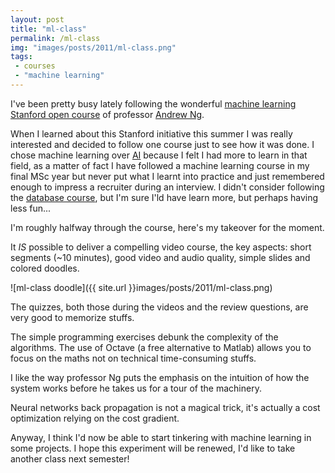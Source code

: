 ```yaml
---
layout: post
title: "ml-class"
permalink: /ml-class
img: "images/posts/2011/ml-class.png"
tags:
 - courses
 - "machine learning"
---
```


I've been pretty busy lately following the wonderful [machine learning Stanford open course](http://www.ml-class.org/) of professor [Andrew Ng](http://ai.stanford.edu/~ang/).

When I learned about this Stanford initiative this summer I was really interested and decided to follow one course just to see how it was done. I chose machine learning over [AI](https://www.ai-class.com/) because I felt I had more to learn in that field, as a matter of fact&nbsp;I have followed a machine learning course in my final MSc year but never put what I learnt into practice and just remembered enough to impress a recruiter during an interview. I didn't consider following the [database course](http://www.db-class.org/), but I'm sure I'ld have learn more, but perhaps having less fun...

I'm roughly halfway through the course, here's my takeover for the moment.

It _IS_ possible to deliver a compelling video course, the key aspects: short segments (~10 minutes), good video and audio quality, simple slides and colored doodles.

![ml-class doodle]({{ site.url }}images/posts/2011/ml-class.png)

The quizzes, both those during the videos and the review questions, are very good to memorize stuffs.

The simple programming exercises debunk the complexity of the algorithms. The use of Octave (a free alternative to Matlab) allows you to focus on the maths not on technical time-consuming stuffs.

I like the way professor Ng puts the emphasis on the intuition of how the system works before he takes us for a tour of the machinery.

Neural networks back propagation is not a magical trick, it's actually a cost optimization relying on the cost gradient.

Anyway, I think I'd now be able to start tinkering with machine learning in some projects. I hope this experiment will be renewed, I'd like to take another class next semester!